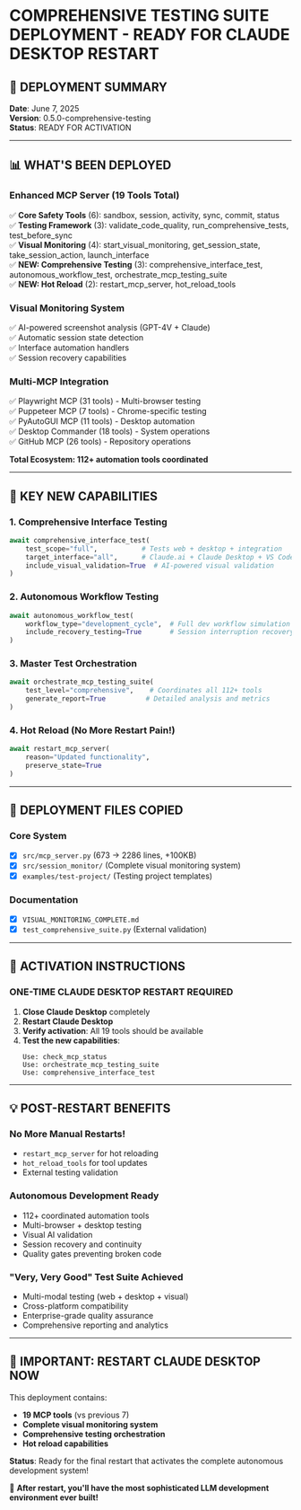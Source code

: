 # COMPREHENSIVE TESTING SUITE DEPLOYMENT - READY FOR CLAUDE DESKTOP RESTART

## 🚀 DEPLOYMENT SUMMARY
**Date**: June 7, 2025  
**Version**: 0.5.0-comprehensive-testing  
**Status**: READY FOR ACTIVATION  

---

## 📊 WHAT'S BEEN DEPLOYED

### Enhanced MCP Server (19 Tools Total)
✅ **Core Safety Tools** (6): sandbox, session, activity, sync, commit, status  
✅ **Testing Framework** (3): validate_code_quality, run_comprehensive_tests, test_before_sync  
✅ **Visual Monitoring** (4): start_visual_monitoring, get_session_state, take_session_action, launch_interface  
✅ **NEW: Comprehensive Testing** (3): comprehensive_interface_test, autonomous_workflow_test, orchestrate_mcp_testing_suite  
✅ **NEW: Hot Reload** (2): restart_mcp_server, hot_reload_tools  

### Visual Monitoring System
✅ AI-powered screenshot analysis (GPT-4V + Claude)  
✅ Automatic session state detection  
✅ Interface automation handlers  
✅ Session recovery capabilities  

### Multi-MCP Integration  
✅ Playwright MCP (31 tools) - Multi-browser testing  
✅ Puppeteer MCP (7 tools) - Chrome-specific testing  
✅ PyAutoGUI MCP (11 tools) - Desktop automation  
✅ Desktop Commander (18 tools) - System operations  
✅ GitHub MCP (26 tools) - Repository operations  

**Total Ecosystem: 112+ automation tools coordinated**

---

## 🎯 KEY NEW CAPABILITIES

### 1. Comprehensive Interface Testing
```python
await comprehensive_interface_test(
    test_scope="full",           # Tests web + desktop + integration
    target_interface="all",      # Claude.ai + Claude Desktop + VS Code
    include_visual_validation=True  # AI-powered visual validation
)
```

### 2. Autonomous Workflow Testing  
```python
await autonomous_workflow_test(
    workflow_type="development_cycle",  # Full dev workflow simulation
    include_recovery_testing=True       # Session interruption recovery
)
```

### 3. Master Test Orchestration
```python
await orchestrate_mcp_testing_suite(
    test_level="comprehensive",    # Coordinates all 112+ tools
    generate_report=True          # Detailed analysis and metrics
)
```

### 4. Hot Reload (No More Restart Pain!)
```python
await restart_mcp_server(
    reason="Updated functionality",
    preserve_state=True
)
```

---

## 🔧 DEPLOYMENT FILES COPIED

### Core System
- [x] `src/mcp_server.py` (673 → 2286 lines, +100KB)
- [x] `src/session_monitor/` (Complete visual monitoring system)
- [x] `examples/test-project/` (Testing project templates)

### Documentation  
- [x] `VISUAL_MONITORING_COMPLETE.md`
- [x] `test_comprehensive_suite.py` (External validation)

---

## 🎉 ACTIVATION INSTRUCTIONS

### ONE-TIME CLAUDE DESKTOP RESTART REQUIRED

1. **Close Claude Desktop** completely
2. **Restart Claude Desktop** 
3. **Verify activation**: All 19 tools should be available
4. **Test the new capabilities**:
   ```
   Use: check_mcp_status
   Use: orchestrate_mcp_testing_suite  
   Use: comprehensive_interface_test
   ```

---

## 💡 POST-RESTART BENEFITS

### No More Manual Restarts!
- `restart_mcp_server` for hot reloading
- `hot_reload_tools` for tool updates
- External testing validation

### Autonomous Development Ready
- 112+ coordinated automation tools
- Multi-browser + desktop testing
- Visual AI validation
- Session recovery and continuity
- Quality gates preventing broken code

### "Very, Very Good" Test Suite Achieved
- Multi-modal testing (web + desktop + visual)
- Cross-platform compatibility 
- Enterprise-grade quality assurance
- Comprehensive reporting and analytics

---

## 🚨 IMPORTANT: RESTART CLAUDE DESKTOP NOW

This deployment contains:
- **19 MCP tools** (vs previous 7)
- **Complete visual monitoring system**
- **Comprehensive testing orchestration**
- **Hot reload capabilities**

**Status**: Ready for the final restart that activates the complete autonomous development system!

🎯 **After restart, you'll have the most sophisticated LLM development environment ever built!**
